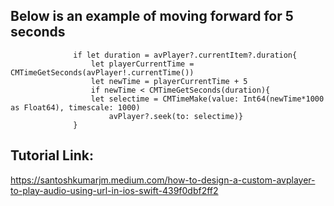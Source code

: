 ## Below is an example of moving forward for 5 seconds
                  if let duration = avPlayer?.currentItem?.duration{
                      let playerCurrentTime = CMTimeGetSeconds(avPlayer!.currentTime())
                      let newTime = playerCurrentTime + 5
                      if newTime < CMTimeGetSeconds(duration){
                      let selectime = CMTimeMake(value: Int64(newTime*1000 as Float64), timescale: 1000)
                          avPlayer?.seek(to: selectime)}
                  }
                  
                  
## Tutorial Link: 
https://santoshkumarjm.medium.com/how-to-design-a-custom-avplayer-to-play-audio-using-url-in-ios-swift-439f0dbf2ff2
                  
              
